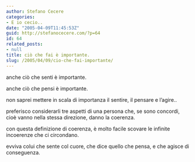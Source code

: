 ```yaml
---
author: Stefano Cecere
categories:
- E io cecio..
date: "2005-04-09T11:45:53Z"
guid: http://stefanocecere.com/?p=64
id: 64
related_posts:
- null
title: ciò che fai è importante.
slug: /2005/04/09/cio-che-fai-importante/
---
```


anche ciò che senti è importante.

anche ciò che pensi è importante.

non saprei mettere in scala di importanza il sentire, il pensare e l&#8217;agire..

preferisco considerarli tre aspetti di una persona che, se sono concordi, cioè vanno nella stessa direzione, danno la coerenza.

con questa definizione di coerenza, è molto facile scovare le infinite incoerenze che ci circondano.

evviva colui che sente col cuore, che dice quello che pensa, e che agisce di conseguenza.